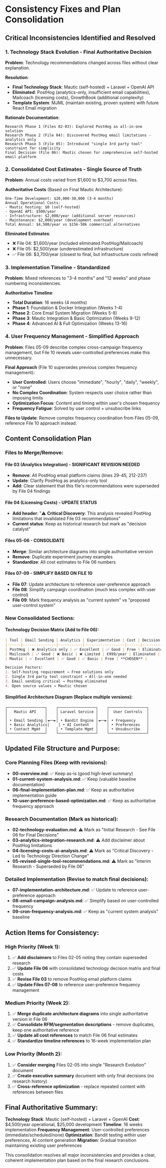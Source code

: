 # Consistency Fixes and Plan Consolidation

## Critical Inconsistencies Identified and Resolved

### 1. **Technology Stack Evolution - Final Authoritative Decision**

**Problem**: Technology recommendations changed across files without clear explanation.

**Resolution**:
- **Final Technology Stack**: Mautic (self-hosted) + Laravel + OpenAI API
- **Eliminated**: PostHog (analytics-only, insufficient email capabilities), Mailcoach (licensing costs), GrowthBook (additional complexity)
- **Template System**: MJML (maintain existing, proven system) with future React Email migration

**Rationale Documentation**:
```
Research Phase 1 (Files 02-03): Explored PostHog as all-in-one solution
Research Phase 2 (File 04): Discovered PostHog email limitations - analytics only
Research Phase 3 (File 05): Introduced "single 3rd party tool" constraint for simplicity
Final Decision (File 06): Mautic chosen for comprehensive self-hosted email platform
```

### 2. **Consolidated Cost Estimates - Single Source of Truth**

**Problem**: Annual costs varied from $1,600 to $3,700 across files.

**Authoritative Costs** (Based on Final Mautic Architecture):
```
One-Time Development: $20,000-30,000 (3-4 months)
Annual Operational Costs:
- Mautic hosting: $0 (self-hosted)
- OpenAI API: $500/year
- Infrastructure: $2,000/year (additional server resources)
- Maintenance: $2,000/year (development overhead)
Total Annual: $4,500/year vs $15k-50k commercial alternatives
```

**Eliminated Estimates**:
- ❌ File 04: $1,600/year (included eliminated PostHog/Mailcoach)
- ❌ File 05: $2,500/year (underestimated infrastructure)
- ✅ File 06: $3,700/year (closest to final, but infrastructure costs refined)

### 3. **Implementation Timeline - Standardized**

**Problem**: Mixed references to "3-4 months" and "12 weeks" and phase numbering inconsistencies.

**Authoritative Timeline**:
- **Total Duration**: 16 weeks (4 months)
- **Phase 1**: Foundation & Docker Integration (Weeks 1-4)
- **Phase 2**: Core Email System Migration (Weeks 5-8)
- **Phase 3**: Mautic Integration & Basic Optimization (Weeks 9-12)
- **Phase 4**: Advanced AI & Full Optimization (Weeks 13-16)

### 4. **User Frequency Management - Simplified Approach**

**Problem**: Files 05-09 describe complex cross-campaign frequency management, but File 10 reveals user-controlled preferences make this unnecessary.

**Final Approach** (File 10 supersedes previous complex frequency management):
- **User Controlled**: Users choose "immediate", "hourly", "daily", "weekly", or "none"
- **No Complex Coordination**: System respects user choice rather than imposing limits
- **Optimization Focus**: Content and timing within user's chosen frequency
- **Frequency Fatigue**: Solved by user control + unsubscribe links

**Files to Update**: Remove complex frequency coordination from Files 05-09, reference File 10 approach instead.

## Content Consolidation Plan

### Files to Merge/Remove:

#### **File 03 (Analytics Integration)** - SIGNIFICANT REVISION NEEDED
- **Remove**: All PostHog email platform claims (lines 29-45, 212-237)
- **Update**: Clarify PostHog as analytics-only tool
- **Add**: Clear statement that this file's recommendations were superseded by File 04 findings

#### **File 04 (Licensing Costs)** - UPDATE STATUS
- **Add header**: "⚠️ **Critical Discovery**: This analysis revealed PostHog limitations that invalidated File 03 recommendations"
- **Current status**: Keep as historical research but mark as "decision catalyst"

#### **Files 05-06** - CONSOLIDATE
- **Merge**: Similar architecture diagrams into single authoritative version
- **Remove**: Duplicate experiment journey examples
- **Standardize**: All cost estimates to File 06 numbers

#### **Files 07-09** - SIMPLIFY BASED ON FILE 10
- **File 07**: Update architecture to reference user-preference approach
- **File 08**: Simplify campaign coordination (much less complex with user control)
- **File 09**: Mark frequency analysis as "current system" vs "proposed user-control system"

### New Consolidated Sections:

#### **Technology Decision Matrix** (Add to File 06):
```markdown
| Tool | Email Sending | Analytics | Experimentation | Cost | Decision |
|------|---------------|-----------|------------------|------|----------|
| PostHog | ❌ Analytics only | ✅ Excellent | ✅ Good | Free | Eliminated |
| Mailcoach | ✅ Good | ❌ Basic | ❌ Limited | €999/year | Eliminated |
| Mautic | ✅ Excellent | ✅ Good | ✅ Basic | Free | **CHOSEN** |

Decision Factors:
1. Self-hosting requirement → Free solutions only
2. Single 3rd party tool constraint → All-in-one needed
3. Email sending critical → PostHog eliminated
4. Open source values → Mautic chosen
```

#### **Simplified Architecture Diagram** (Replace multiple versions):
```
┌─────────────────┐    ┌─────────────────┐    ┌─────────────────┐
│   Mautic API    │    │ Laravel Service │    │  User Controls  │
│                 │    │                 │    │                 │
│ • Email Sending │◄──►│ • Bandit Engine │◄──►│ • Frequency     │
│ • Basic Analytics│    │ • AI Content   │    │ • Preferences   │
│ • Contact Mgmt  │    │ • Template Mgmt │    │ • Unsubscribe   │
└─────────────────┘    └─────────────────┘    └─────────────────┘
```

## Updated File Structure and Purpose:

### **Core Planning Files** (Keep with revisions):
- **00-overview.md**: ✅ Keep as-is (good high-level summary)
- **01-current-system-analysis.md**: ✅ Keep (valuable baseline documentation)
- **06-final-implementation-plan.md**: ✅ Keep as authoritative implementation guide
- **10-user-preference-based-optimization.md**: ✅ Keep as authoritative frequency approach

### **Research Documentation** (Mark as historical):
- **02-technology-evaluation.md**: ⚠️ Mark as "Initial Research - See File 06 for Final Decisions"
- **03-analytics-integration-research.md**: ⚠️ Add disclaimer about PostHog limitations
- **04-licensing-costs-ai-analysis.md**: ⚠️ Mark as "Critical Discovery - Led to Technology Direction Change"
- **05-revised-single-tool-recommendations.md**: ⚠️ Mark as "Interim Research - Superseded by File 06"

### **Detailed Implementation** (Revise to match final decisions):
- **07-implementation-architecture.md**: ✅ Update to reference user-preference approach
- **08-email-campaign-analysis.md**: ✅ Simplify based on user-controlled frequency
- **09-cron-frequency-analysis.md**: ✅ Keep as "current system analysis" baseline

## Action Items for Consistency:

### High Priority (Week 1):
1. ✅ **Add disclaimers** to Files 02-05 noting they contain superseded research
2. ✅ **Update File 06** with consolidated technology decision matrix and final costs
3. ✅ **Revise File 03** to remove PostHog email platform claims
4. ✅ **Update Files 07-08** to reference user-preference frequency management

### Medium Priority (Week 2):
1. ✅ **Merge duplicate architecture diagrams** into single authoritative version in File 06
2. ✅ **Consolidate RFM/segmentation descriptions** - remove duplicates, keep one authoritative reference
3. ✅ **Update all cost references** to match File 06 final estimates
4. ✅ **Standardize timeline references** to 16-week implementation plan

### Low Priority (Month 2):
1. ✅ **Consider merging** Files 02-05 into single "Research Evolution" document
2. ✅ **Create executive summary** document with only final decisions (no research history)
3. ✅ **Cross-reference optimization** - replace repeated content with references between files

## Final Authoritative Summary:

**Technology Stack**: Mautic (self-hosted) + Laravel + OpenAI
**Cost**: $4,500/year operational, $25,000 development
**Timeline**: 16 weeks implementation
**Frequency Management**: User-controlled preferences (immediate/scheduled/none)
**Optimization**: Bandit testing within user preferences, AI content generation
**Migration**: Gradual transition maintaining existing user preferences

This consolidation resolves all major inconsistencies and provides a clear, coherent implementation plan based on the final research conclusions.